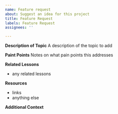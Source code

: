 ```yaml
---
name: Feature request
about: Suggest an idea for this project
title: Feature Request
labels: Feature Request
assignees: ''

---
```


**Description of Topic**
A description of the topic to add

**Paint Points**
Notes on what pain points this addresses

**Related Lessons**
- any related lessons

**Resources**
- links
- anything else

**Additional Context**
